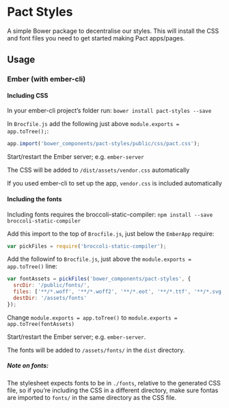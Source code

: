 # Pact Styles
A simple Bower package to decentralise our styles. This will install the CSS and font files you need to get started making Pact apps/pages.

## Usage
### Ember (with ember-cli)

#### Including CSS

In your ember-cli project’s folder run: 
`bower install pact-styles --save`

In `Brocfile.js` add the following just above `module.exports = app.toTree();`:
```javascript
app.import('bower_components/pact-styles/public/css/pact.css');
```

Start/restart the Ember server; e.g. `ember-server`

The CSS will be added to `/dist/assets/vendor.css` automatically

If you used ember-cli to set up the app, `vendor.css` is included automatically

#### Including the fonts
Including fonts requires the broccoli-static-compiler:
`npm install --save broccoli-static-compiler`

Add this import to the top of `Brocfile.js`, just below the `EmberApp` require:
```javascript
var pickFiles = require('broccoli-static-compiler');
```

Add the followinf to `Brocfile.js`, just above the `module.exports = app.toTree()` line:
```javascript
var fontAssets = pickFiles('bower_components/pact-styles', {
  srcDir: '/public/fonts/',
  files: ['**/*.woff', '**/*.woff2', '**/*.eot', '**/*.ttf', '**/*.svg'],
  destDir: '/assets/fonts'
});
```

Change `module.exports = app.toTree()` to `module.exports = app.toTree(fontAssets)`

Start/restart the Ember server; e.g. `ember-server`.

The fonts will be added to `/assets/fonts/` in the `dist` directory.

##### Note on fonts:
The stylesheet expects fonts to be in `./fonts`, relative to the generated CSS file, so if you’re including the CSS in a different directory, make sure fontas are imported to `fonts/` in the same directory as the CSS file.
